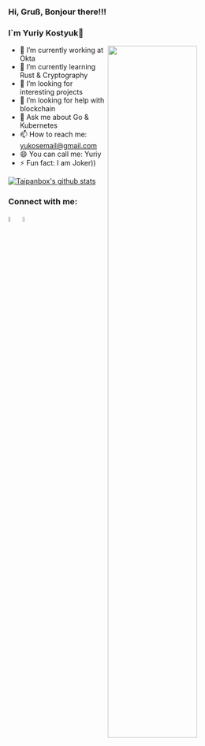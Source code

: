### Hi, Gruß, Bonjour there!!!
### I`m Yuriy Kostyuk👋

<img align="right" src="https://raw.githubusercontent.com/abhisheknaiidu/abhisheknaiidu/master/code.gif" width="60%"/>

- 🔭 I’m currently working at Okta
- 🌱 I’m currently learning Rust & Cryptography
- 👯 I’m looking for interesting projects
- 🤔 I’m looking for help with blockchain
- 💬 Ask me about Go & Kubernetes
- 📫 How to reach me: yukosemail@gmail.com
- 😄 You can call me: Yuriy
- ⚡ Fun fact: I am Joker))

[![Taipanbox's github stats](https://github-readme-stats.vercel.app/api?username=taipanbox&count_private=true&show_icons=true&theme=radical&include_all_commits=true)](https://github.com/taipanbox/my_score)

### Connect with me:

[<img src="https://img.icons8.com/color/48/000000/twitter.png" width="5%"/>](https://twitter.com/yukostyuk) [<img src="https://img.icons8.com/color/48/000000/linkedin.png" width="5%"/>](https://www.linkedin.com/in/yuriy-kostyuk-778900ab/) 

